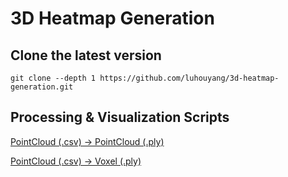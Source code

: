 # **3D Heatmap Generation**

## **Clone the latest version**

```
git clone --depth 1 https://github.com/luhouyang/3d-heatmap-generation.git
```

## **Processing & Visualization Scripts**

[PointCloud (.csv) -> PointCloud (.ply)](/experiment/unity/csv2pc.py)

[PointCloud (.csv) -> Voxel (.ply)](/experiment/unity/csv2voxel.py)
